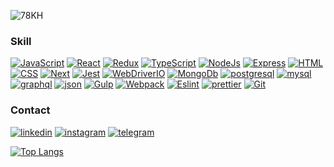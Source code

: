 ![78KH](https://media3.giphy.com/media/13HgwGsXF0aiGY/giphy.gif)


### Skill
[![JavaScript](https://img.shields.io/badge/-JavaScript-000000?style=for-the-badge&logo=javascript)](https://en.wikipedia.org/wiki/JavaScript)
[![React](https://img.shields.io/badge/-React-000000?style=for-the-badge&logo=React)](https://reactjs.org/)
[![Redux](https://img.shields.io/badge/-Redux-000000?style=for-the-badge&logo=redux)](https://redux-toolkit.js.org/)
[![TypeScript](https://img.shields.io/badge/-TypeScript-000000?style=for-the-badge&logo=typescript)](https://www.typescriptlang.org/)
[![NodeJs](https://img.shields.io/badge/-NodeJS-000000?style=for-the-badge&logo=node.js&logoColor)](https://nodejs.org/en/)
[![Express](https://img.shields.io/badge/-Express-000000?style=for-the-badge&logo=express)](https://expressjs.com/)
[![HTML](https://img.shields.io/badge/-HTML-000000?style=for-the-badge&logo=html5)](https://en.wikipedia.org/wiki/HTML)
[![CSS](https://img.shields.io/badge/-CSS-000000?style=for-the-badge&logo=css3)](https://en.wikipedia.org/wiki/CSS)
[![Next](https://img.shields.io/badge/-Next-000000?style=for-the-badge&logo=next.js)](https://nextjs.org/)
[![Jest](https://img.shields.io/badge/-Jest-000000?style=for-the-badge&logo=jest)](https://jestjs.io/)
[![WebDriverIO](https://img.shields.io/badge/-WebDriverIO-000000?style=for-the-badge&logo=webdriverio)](https://webdriver.io/)
[![MongoDb](https://img.shields.io/badge/-MongoDB-000000?style=for-the-badge&logo=mongodb)](https://www.mongodb.com/)
[![postgresql](https://img.shields.io/badge/-postgresql-000000?style=for-the-badge&logo=postgresql)](https://www.postgresql.org/)
[![mysql](https://img.shields.io/badge/-mysql-000000?style=for-the-badge&logo=mysql)](https://www.mysql.com/)
[![graphql](https://img.shields.io/badge/-graphql-000000?style=for-the-badge&logo=graphql)](https://graphql.org/)
[![json](https://img.shields.io/badge/-json-000000?style=for-the-badge&logo=json)](https://en.wikipedia.org/wiki/JSON)
[![Gulp](https://img.shields.io/badge/-Gulp-000000?style=for-the-badge&logo=gulp)](https://gulpjs.com/)
[![Webpack](https://img.shields.io/badge/-Webpack-000000?style=for-the-badge&logo=webpack)](https://webpack.js.org/)
[![Eslint](https://img.shields.io/badge/-Eslint-000000?style=for-the-badge&logo=eslint)](https://eslint.org/)
[![prettier](https://img.shields.io/badge/-prettier-000000?style=for-the-badge&logo=prettier)](https://prettier.io/)
[![Git](https://img.shields.io/badge/-Git-000000?style=for-the-badge&logo=git)](https://git-scm.com/)
### Contact

[![linkedin](https://img.shields.io/badge/-linkedin-000000?style=for-the-badge&logo=linkedin)](https://www.linkedin.com/in/pavel-pogulailo-725138259/)
[![instagram](https://img.shields.io/badge/-instagram-000000?style=for-the-badge&logo=instagram)](https://www.instagram.com/pogulailo_/)
[![telegram](https://img.shields.io/badge/-telegram-000000?style=for-the-badge&logo=telegram)](https://t.me/PogunGun)

[![Top Langs](https://github-readme-stats.vercel.app/api/top-langs/?username=anuraghazra&layout=compact)](https://github.com/PogunGun)


